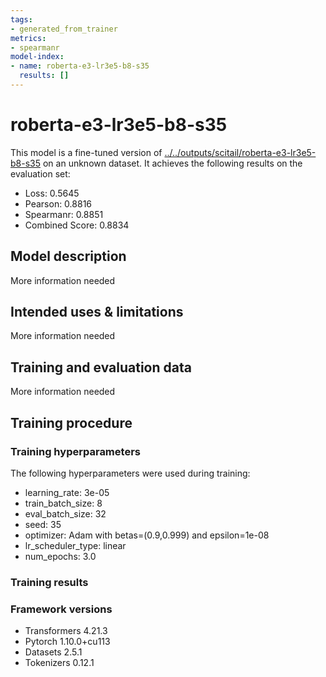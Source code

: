```yaml
---
tags:
- generated_from_trainer
metrics:
- spearmanr
model-index:
- name: roberta-e3-lr3e5-b8-s35
  results: []
---
```


<!-- This model card has been generated automatically according to the information the Trainer had access to. You
should probably proofread and complete it, then remove this comment. -->

# roberta-e3-lr3e5-b8-s35

This model is a fine-tuned version of [../../outputs/scitail/roberta-e3-lr3e5-b8-s35](https://huggingface.co/../../outputs/scitail/roberta-e3-lr3e5-b8-s35) on an unknown dataset.
It achieves the following results on the evaluation set:
- Loss: 0.5645
- Pearson: 0.8816
- Spearmanr: 0.8851
- Combined Score: 0.8834

## Model description

More information needed

## Intended uses & limitations

More information needed

## Training and evaluation data

More information needed

## Training procedure

### Training hyperparameters

The following hyperparameters were used during training:
- learning_rate: 3e-05
- train_batch_size: 8
- eval_batch_size: 32
- seed: 35
- optimizer: Adam with betas=(0.9,0.999) and epsilon=1e-08
- lr_scheduler_type: linear
- num_epochs: 3.0

### Training results



### Framework versions

- Transformers 4.21.3
- Pytorch 1.10.0+cu113
- Datasets 2.5.1
- Tokenizers 0.12.1
